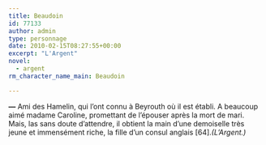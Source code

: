 ```yaml
---
title: Beaudoin
id: 77133
author: admin
type: personnage
date: 2010-02-15T08:27:55+00:00
excerpt: "L'Argent"
novel:
  - argent
rm_character_name_main: Beaudoin

---
```

**—** Ami des Hamelin, qui l&rsquo;ont connu à Beyrouth où il est établi. A beaucoup aimé madame Caroline, promettant de l&rsquo;épouser après la mort de mari. Mais, las sans doute d&rsquo;attendre, il obtient la main d&rsquo;une demoiselle très jeune et immensément riche, la fille d&rsquo;un consul anglais [64]._(L&rsquo;Argent.)_